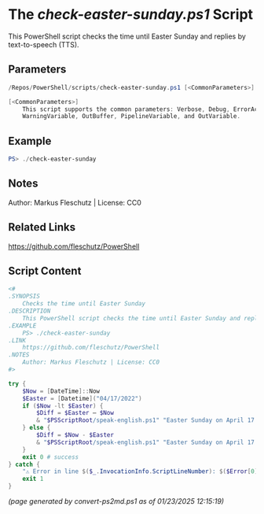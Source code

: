 The *check-easter-sunday.ps1* Script
===========================

This PowerShell script checks the time until Easter Sunday and replies by text-to-speech (TTS).

Parameters
----------
```powershell
/Repos/PowerShell/scripts/check-easter-sunday.ps1 [<CommonParameters>]

[<CommonParameters>]
    This script supports the common parameters: Verbose, Debug, ErrorAction, ErrorVariable, WarningAction, 
    WarningVariable, OutBuffer, PipelineVariable, and OutVariable.
```

Example
-------
```powershell
PS> ./check-easter-sunday

```

Notes
-----
Author: Markus Fleschutz | License: CC0

Related Links
-------------
https://github.com/fleschutz/PowerShell

Script Content
--------------
```powershell
<#
.SYNOPSIS
	Checks the time until Easter Sunday
.DESCRIPTION
	This PowerShell script checks the time until Easter Sunday and replies by text-to-speech (TTS).
.EXAMPLE
	PS> ./check-easter-sunday
.LINK
	https://github.com/fleschutz/PowerShell
.NOTES
	Author: Markus Fleschutz | License: CC0
#>

try {
	$Now = [DateTime]::Now
	$Easter = [Datetime]("04/17/2022")
	if ($Now -lt $Easter) {
		$Diff = $Easter – $Now
		& "$PSScriptRoot/speak-english.ps1" "Easter Sunday on April 17 is in $($Diff.Days) days."
	} else {
		$Diff = $Now - $Easter
		& "$PSScriptRoot/speak-english.ps1" "Easter Sunday on April 17 was $($Diff.Days) days ago."
	}
	exit 0 # success
} catch {
	"⚠️ Error in line $($_.InvocationInfo.ScriptLineNumber): $($Error[0])"
	exit 1
}
```

*(page generated by convert-ps2md.ps1 as of 01/23/2025 12:15:19)*
